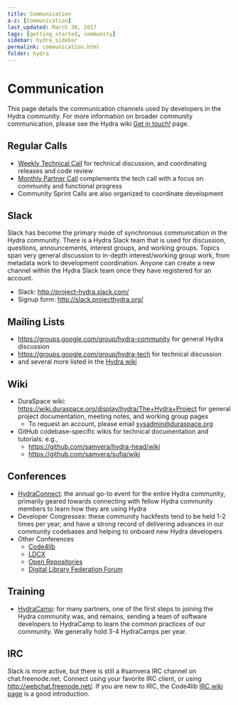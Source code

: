 ```yaml
---
title: Communication
a-z: [Communication]
last_updated: March 30, 2017
tags: [getting_started, community]
sidebar: hydra_sidebar
permalink: communication.html
folder: hydra
---
```

# Communication

This page details the communication channels used by developers in the Hydra community.  For more
information on broader community communication, please see the Hydra wiki
[Get in touch!](https://wiki.duraspace.org/pages/viewpage.action?pageId=43910187) page.

## Regular Calls

* [Weekly Technical Call](https://wiki.duraspace.org/pages/viewpage.action?pageId=43910187#Getintouch!-TechnicalCall) for technical discussion, and coordinating releases and code review
* [Monthly Partner Call](https://wiki.duraspace.org/pages/viewpage.action?pageId=43910187#Getintouch!-MonthlyPartnerCall) complements the tech call with a focus on community and functional progress
* Community Sprint Calls are also organized to coordinate development

## Slack

Slack has become the primary mode of synchronous communication in the Hydra community. There is a Hydra Slack team that is used for discussion, questions, announcements, interest groups, and working groups. Topics span very general discussion to in-depth interest/working group work, from metadata work to development coordination. Anyone can create a new channel within the Hydra Slack team once they have registered for an account.

* Slack: http://project-hydra.slack.com/
* Signup form: http://slack.projecthydra.org/

## Mailing Lists

* https://groups.google.com/group/hydra-community for general Hydra discussion
* https://groups.google.com/group/hydra-tech for technical discussion
* and several more listed in the [Hydra wiki](https://wiki.duraspace.org/pages/viewpage.action?pageId=43910187#Getintouch!-MailingLists)

## Wiki

* DuraSpace wiki: https://wiki.duraspace.org/display/hydra/The+Hydra+Project for general project
  documentation, meeting notes, and working group pages
  * To request an account, please email [sysadmin@duraspace.org](mailto:sysadmin@duraspace.org)
* GitHub codebase-specific wikis for technical documentation and tutorials: e.g.,
  * https://github.com/samvera/hydra-head/wiki
  * https://github.com/samvera/sufia/wiki

## Conferences

* [HydraConnect](https://wiki.duraspace.org/display/hydra/Hydra+Connect+Meetings): the annual go-to
  event for the entire Hydra community, primarily geared towards connecting with fellow Hydra
  community members to learn how they are using Hydra
* Developer Congresses: these community hackfests tend to be held 1-2 times per year, and have a strong record of delivering advances in our community codebases and helping to onboard new Hydra developers
* Other Conferences
  * [Code4lib](http://code4lib.org/conference)
  * [LDCX](http://library.stanford.edu/projects/ldcx)
  * [Open Repositories](http://openrepositories.org/)
  * [Digital Library Federation Forum](https://www.diglib.org/forums/)

## Training

* [HydraCamp](https://curationexperts.com/our-services/hydra-camp/): for many partners, one of the
  first steps to joining the Hydra community was, and remains, sending a team of software developers
  to HydraCamp to learn the common practices of our community. We generally hold 3-4 HydraCamps per
  year.

## IRC

Slack is more active, but there is still a #samvera IRC channel on chat.freenode.net.  Connect
using your favorite IRC client, or using http://webchat.freenode.net/.  If you are new to IRC, the
Code4lib [IRC wiki page](http://code4lib.org/irc) is a good introduction.
